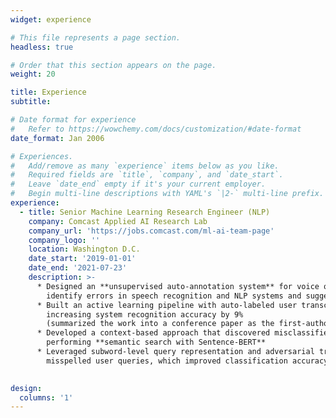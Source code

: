 ```yaml
---
widget: experience

# This file represents a page section.
headless: true

# Order that this section appears on the page.
weight: 20

title: Experience
subtitle:

# Date format for experience
#   Refer to https://wowchemy.com/docs/customization/#date-format
date_format: Jan 2006

# Experiences.
#   Add/remove as many `experience` items below as you like.
#   Required fields are `title`, `company`, and `date_start`.
#   Leave `date_end` empty if it's your current employer.
#   Begin multi-line descriptions with YAML's `|2-` multi-line prefix.
experience:
  - title: Senior Machine Learning Research Engineer (NLP)
    company: Comcast Applied AI Research Lab
    company_url: 'https://jobs.comcast.com/ml-ai-team-page'
    company_logo: ''
    location: Washington D.C.
    date_start: '2019-01-01'
    date_end: '2021-07-23'
    description: >-
      * Designed an **unsupervised auto-annotation system** for voice queries with user behavioral modeling to automatically
        identify errors in speech recognition and NLP systems and suggest corrections  
      * Built an active learning pipeline with auto-labeled user transcriptions to improve ASR system for comcast X1,
        increasing system recognition accuracy by 9%
        (summarized the work into a conference paper as the first-author and filed a patent as the main inventor)
      * Developed a context-based approach that discovered misclassified user queries in question answering systems by
        performing **semantic search with Sentence-BERT**
      * Leveraged subword-level query representation and adversarial training in customer care dialogue system for
        misspelled user queries, which improved classification accuracy by 18% and increased user experience stability
    

design:
  columns: '1'
---
```

